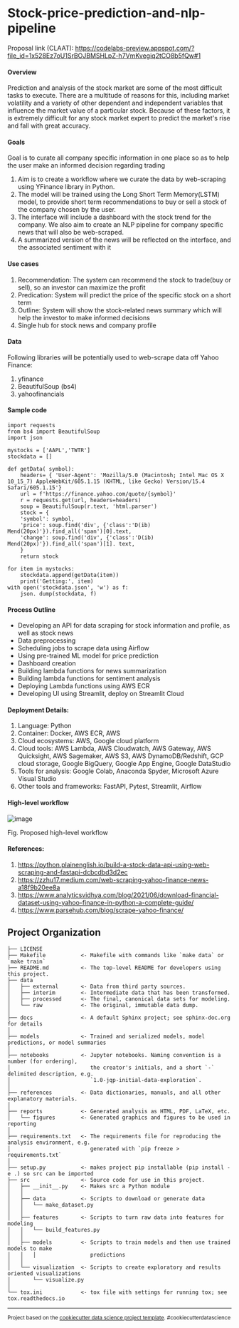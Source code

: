 Stock-price-prediction-and-nlp-pipeline
==============================

Proposal link (CLAAT): https://codelabs-preview.appspot.com/?file_id=1x528Ez7oU1SrBOJBMSHLpZ-h7VmKvegiq2tCO8b5fQw#1

#### Overview
Prediction and analysis of the stock market are some of the most difficult tasks to execute. There are a multitude of reasons for this, including market volatility and a variety of other dependent and independent variables that influence the market value of a particular stock. Because of these factors, it is extremely difficult for any stock market expert to predict the market's rise and fall with great accuracy. 

#### Goals 
Goal is to curate all company specific information in one place so as to help the user make an informed decision regarding trading

1. Aim is to create a workflow where we curate the data by web-scraping using YFinance library in Python. 
2. The model will be trained using the Long Short Term Memory(LSTM) model, to provide short term recommendations to buy or sell a stock of the company chosen by the user.
3. The interface will include a dashboard with the stock trend for the company. We also aim to create an NLP pipeline for company specific news that will also be web-scraped. 
4. A summarized version of the news will be reflected on the interface, and the associated sentiment with it

#### Use cases
1. Recommendation: The system can recommend the stock to trade(buy or sell), so an investor can maximize the profit
2. Predication: System will predict the price of the specific stock on a short term
3. Outline: System will show the stock-related news summary which will help the investor to make informed decisions
4. Single hub for stock news and company profile

#### Data
Following libraries will be potentially used to web-scrape data off Yahoo Finance:
1. yfinance 
2. BeautifulSoup (bs4)
3. yahoofinancials

#### Sample code
```
import requests 
from bs4 import BeautifulSoup 
import json

mystocks = ['AAPL','TWTR'] 
stockdata = []

def getData( symbol):
    headers= { 'User-Agent': 'Mozilla/5.0 (Macintosh; Intel Mac OS X 10_15_7) AppleWebKit/605.1.15 (KHTML, like Gecko) Version/15.4 Safari/605.1.15'} 
    url = f'https://finance.yahoo.com/quote/{symbol}' 
    r = requests.get(url, headers=headers) 
    soup = BeautifulSoup(r.text, 'html.parser') 
    stock = {
    'symbol': symbol, 
    'price': soup.find('div', {'class':'D(ib) Mend(20px)'}).find_all('span')[0].text, 
    'change': soup.find('div', {'class':'D(ib) Mend(20px)'}).find_all('span')[1]. text,
    }
    return stock

for item in mystocks:
    stockdata.append(getData(item)) 
    print('Getting:', item)
with open('stockdata.json', 'w') as f:
    json. dump(stockdata, f)
```

#### Process Outline
- Developing an API for data scraping for stock information and profile, as well as stock news
- Data preprocessing
- Scheduling jobs to scrape data using Airflow
- Using pre-trained ML model for price prediction
- Dashboard creation
- Building lambda functions for news summarization 
- Building lambda functions for sentiment analysis
- Deploying Lambda functions using AWS ECR
- Developing UI using Streamlit, deploy on Streamlit Cloud

#### Deployment Details:
1. Language: Python
2. Container: Docker, AWS ECR, AWS
3. Cloud ecosystems: AWS, Google cloud platform
4. Cloud tools: AWS Lambda, AWS Cloudwatch, AWS Gateway, AWS Quicksight, AWS Sagemaker, AWS S3, AWS DynamoDB/Redshift, GCP cloud storage, Google BigQuery, Google App Engine, Google DataStudio
5. Tools for analysis: Google Colab, Anaconda Spyder, Microsoft Azure Visual Studio
6. Other tools and frameworks: FastAPI, Pytest, Streamlit, Airflow

#### High-level workflow

![image](https://github.com/krishna-aditi/Stock-price-prediction-and-nlp-pipeline/blob/main/reports/figures/High-level%20workflow.png)

Fig. Proposed high-level workflow

#### References:
1. https://python.plainenglish.io/build-a-stock-data-api-using-web-scraping-and-fastapi-dcbcdbd3d2ec
2. https://zzhu17.medium.com/web-scraping-yahoo-finance-news-a18f9b20ee8a
3. https://www.analyticsvidhya.com/blog/2021/06/download-financial-dataset-using-yahoo-finance-in-python-a-complete-guide/
4. https://www.parsehub.com/blog/scrape-yahoo-finance/

Project Organization
------------

    ├── LICENSE
    ├── Makefile           <- Makefile with commands like `make data` or `make train`
    ├── README.md          <- The top-level README for developers using this project.
    ├── data
    │   ├── external       <- Data from third party sources.
    │   ├── interim        <- Intermediate data that has been transformed.
    │   ├── processed      <- The final, canonical data sets for modeling.
    │   └── raw            <- The original, immutable data dump.
    │
    ├── docs               <- A default Sphinx project; see sphinx-doc.org for details
    │
    ├── models             <- Trained and serialized models, model predictions, or model summaries
    │
    ├── notebooks          <- Jupyter notebooks. Naming convention is a number (for ordering),
    │                         the creator's initials, and a short `-` delimited description, e.g.
    │                         `1.0-jqp-initial-data-exploration`.
    │
    ├── references         <- Data dictionaries, manuals, and all other explanatory materials.
    │
    ├── reports            <- Generated analysis as HTML, PDF, LaTeX, etc.
    │   └── figures        <- Generated graphics and figures to be used in reporting
    │
    ├── requirements.txt   <- The requirements file for reproducing the analysis environment, e.g.
    │                         generated with `pip freeze > requirements.txt`
    │
    ├── setup.py           <- makes project pip installable (pip install -e .) so src can be imported
    ├── src                <- Source code for use in this project.
    │   ├── __init__.py    <- Makes src a Python module
    │   │
    │   ├── data           <- Scripts to download or generate data
    │   │   └── make_dataset.py
    │   │
    │   ├── features       <- Scripts to turn raw data into features for modeling
    │   │   └── build_features.py
    │   │
    │   ├── models         <- Scripts to train models and then use trained models to make
    │   │   │                 predictions
    │   │
    │   └── visualization  <- Scripts to create exploratory and results oriented visualizations
    │       └── visualize.py
    │
    └── tox.ini            <- tox file with settings for running tox; see tox.readthedocs.io


--------

<p><small>Project based on the <a target="_blank" href="https://drivendata.github.io/cookiecutter-data-science/">cookiecutter data science project template</a>. #cookiecutterdatascience</small></p>
